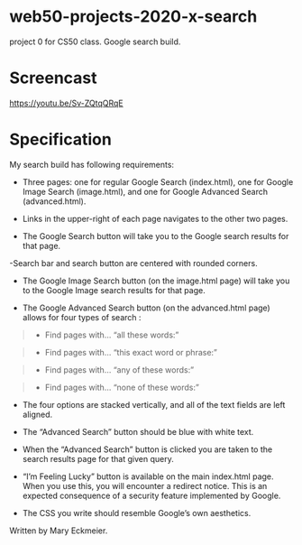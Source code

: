 # web50-projects-2020-x-search
project 0 for CS50 class. Google search build.

# Screencast
https://youtu.be/Sv-ZQtqQRqE

# Specification
My search build has following requirements:

- Three pages: one for regular Google Search (index.html), one for Google Image Search (image.html), and one for Google Advanced Search (advanced.html).

- Links in the upper-right of each page navigates to the other two pages. 

- The Google Search button will take you to the Google search results for that page.

-Search bar and search button are centered with rounded corners. 

- The Google Image Search button (on the image.html page) will take you to the Google Image search results for that page.

- The Google Advanced Search button (on the advanced.html page) allows for four types of search :

> - Find pages with… “all these words:”

> - Find pages with… “this exact word or phrase:”

> - Find pages with… “any of these words:”

> - Find pages with… “none of these words:”

- The four options are stacked vertically, and all of the text fields are left aligned.

- The “Advanced Search” button should be blue with white text.

- When the “Advanced Search” button is clicked you are taken to the search results page for that given query.

- “I’m Feeling Lucky” button is available on the main index.html page. When you use this, you will encounter a redirect notice. This is an expected consequence of a security feature implemented by Google.

- The CSS you write should resemble Google’s own aesthetics.

Written by Mary Eckmeier.
